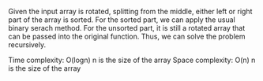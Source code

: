 Given the input array is rotated, splitting from the middle, either left or right part of the array is sorted. For the sorted part, we can apply the usual binary serach method. For the unsorted part, it is still a rotated array that can be passed into the original function. Thus, we can solve the problem recursively.

Time complexity: O(logn)
n is the size of the array
Space complexity: O(n)
n is the size of the array
